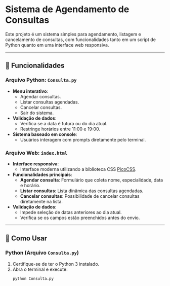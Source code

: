 # Sistema de Agendamento de Consultas

Este projeto é um sistema simples para agendamento, listagem e cancelamento de consultas, com funcionalidades tanto em um script de Python quanto em uma interface web responsiva.

---

## 📝 Funcionalidades

### Arquivo Python: `Consulta.py`
- **Menu interativo**:
  - Agendar consultas.
  - Listar consultas agendadas.
  - Cancelar consultas.
  - Sair do sistema.
- **Validação de dados**:
  - Verifica se a data é futura ou do dia atual.
  - Restringe horários entre 11:00 e 19:00.
- **Sistema baseado em console**:
  - Usuários interagem com prompts diretamente pelo terminal.

### Arquivo Web: `index.html`
- **Interface responsiva**:
  - Interface moderna utilizando a biblioteca CSS [PicoCSS](https://picocss.com).
- **Funcionalidades principais**:
  - **Agendar consulta**: Formulário que coleta nome, especialidade, data e horário.
  - **Listar consultas**: Lista dinâmica das consultas agendadas.
  - **Cancelar consultas**: Possibilidade de cancelar consultas diretamente na lista.
- **Validação de dados**:
  - Impede seleção de datas anteriores ao dia atual.
  - Verifica se os campos estão preenchidos antes do envio.

---

## 🚀 Como Usar

### Python (Arquivo `Consulta.py`)
1. Certifique-se de ter o Python 3 instalado.
2. Abra o terminal e execute:
   ```bash
   python Consulta.py
